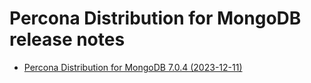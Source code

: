 # Percona Distribution for MongoDB release notes


* [Percona Distribution for MongoDB 7.0.4 (2023-12-11)](release-notes-v7.0.4.md)

